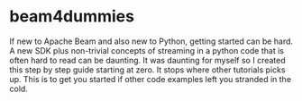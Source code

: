 # beam4dummies
If new to Apache Beam and also new to Python, getting started can be hard. A new SDK plus non-trivial concepts of streaming in a python code that is often hard to read can be daunting. It was daunting for myself so I created this step by step guide starting at zero. It stops where other tutorials picks up. This is to get you started if other code examples left you stranded in the cold. 
